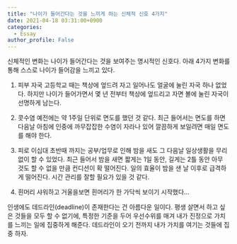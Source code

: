 ```yaml
---
title: "나이가 들어간다는 것을 느끼게 하는 신체적 신호 4가지"
date: 2021-04-18 03:31:00+0900
categories:
  - Essay
author_profile: False
---
```


신체적인 변화는 나이가 들어간다는 것을 보여주는 명시적인 신호다. 아래 4가지 변화를 통해 스스로 나이가 들어감을 느끼고 있다. 

1. 피부 자국
고등학교 때는 책상에 엎드려 자고 일어나도 얼굴에 눌린 자국 하나 없었다. 하지만 나이가 들어가면서 몇 년 전부터 책상에 엎드리고 자면 볼에 눌린 자국이 선명하게 남는다. 

2. 콧수염
예전에는 약 1주일 단위로 면도를 했던 것 같다. 최근 들어서는 면도를 하면 다음날 아침에 인중에 까무잡잡한 수염이 자라나 있어 깔끔하게 보일려면 매일 면도를 해야 한다. 

3. 피로
이십대 초반때 까지는 공부/업무로 인해 밤을 새도 그 다음날 일상생활을 무리 없이 할 수 있었다. 최근 들어서 밤을 새면 짧게는 1일 동안, 길게는 2틀 동안 아무 것도 할 수 없을 만큼 컨디션이 확 떨어진다. 일의 효율이 밤을 샌 날 이후로 급격하게 떨어진다. 시간 관리를 잘할 필요가 있을 것 같다. 

4. 흰머리
샤워하고 거울을보면 흰머리가 한 가닥씩 보이기 시작했다... 

인생에도 데드라인(deadline)이 존재한다는 건 아름다운 일이다. 평생 살면서 하고 싶은 것들을 모두 할 수 없기에, 특정한 기준을 두어 우선수위를 매겨 내가 진정으로 가치를 느끼는 일에 집중하게 해준다. 데드라인이 오기 전까지 내가 가치를 여기는 것들에 집중 하자. 


